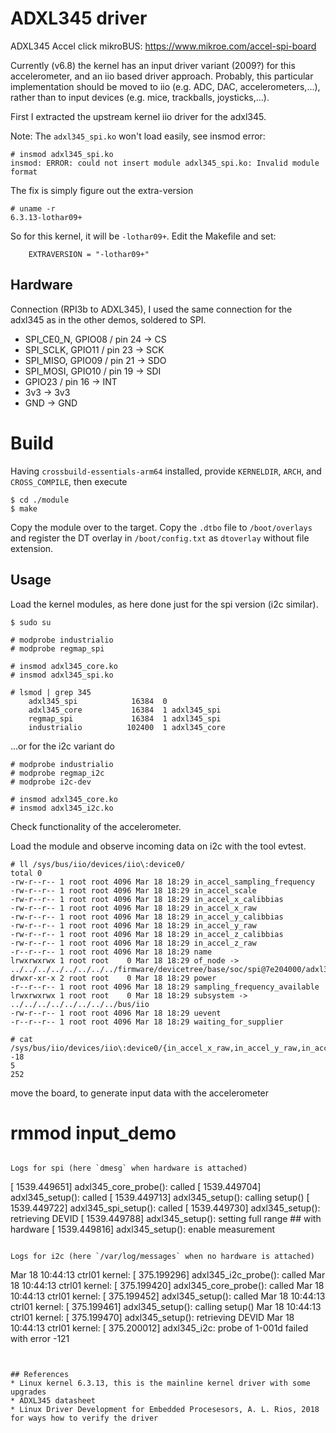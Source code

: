 # ADXL345 driver

ADXL345 Accel click mikroBUS: https://www.mikroe.com/accel-spi-board

Currently (v6.8) the kernel has an input driver variant (2009?) for this
accelerometer, and an iio based driver approach. Probably, this particular
implementation should be moved to iio (e.g. ADC, DAC, accelerometers,...),
rather than to input devices (e.g. mice, trackballs, joysticks,...).  

First I extracted the upstream kernel iio driver for the
adxl345.

Note: The `adxl345_spi.ko` won't load easily, see insmod error:
```
# insmod adxl345_spi.ko
insmod: ERROR: could not insert module adxl345_spi.ko: Invalid module format
```
The fix is simply figure out the extra-version
```
# uname -r
6.3.13-lothar09+
```
So for this kernel, it will be `-lothar09+`. Edit the Makefile and set:
```
    EXTRAVERSION = "-lothar09+"
```

## Hardware

Connection (RPI3b to ADXL345), I used the same connection for the adxl345 as in the other demos, soldered to SPI.  
- SPI_CE0_N, GPIO08 / pin 24 -> CS
- SPI_SCLK, GPIO11 / pin 23 -> SCK
- SPI_MISO, GPIO09 / pin 21 -> SDO
- SPI_MOSI, GPIO10 / pin 19 -> SDI
- GPIO23 / pin 16 -> INT
- 3v3 -> 3v3
- GND -> GND

# Build

Having `crossbuild-essentials-arm64` installed, provide `KERNELDIR`, `ARCH`, and `CROSS_COMPILE`, then execute  
```
$ cd ./module
$ make
```
Copy the module over to the target. Copy the `.dtbo` file to `/boot/overlays` and register the DT overlay in `/boot/config.txt` as `dtoverlay` without file extension.  

## Usage
Load the kernel modules, as here done just for the spi version (i2c similar).  
```
$ sudo su

# modprobe industrialio
# modprobe regmap_spi

# insmod adxl345_core.ko
# insmod adxl345_spi.ko

# lsmod | grep 345
    adxl345_spi            16384  0
    adxl345_core           16384  1 adxl345_spi
    regmap_spi             16384  1 adxl345_spi
    industrialio          102400  1 adxl345_core
```

...or for the i2c variant do  
```
# modprobe industrialio
# modprobe regmap_i2c
# modprobe i2c-dev

# insmod adxl345_core.ko
# insmod adxl345_i2c.ko
```

Check functionality of the accelerometer.  

Load the module and observe incoming data on i2c with the tool evtest.  
```
# ll /sys/bus/iio/devices/iio\:device0/
total 0
-rw-r--r-- 1 root root 4096 Mar 18 18:29 in_accel_sampling_frequency
-rw-r--r-- 1 root root 4096 Mar 18 18:29 in_accel_scale
-rw-r--r-- 1 root root 4096 Mar 18 18:29 in_accel_x_calibbias
-rw-r--r-- 1 root root 4096 Mar 18 18:29 in_accel_x_raw
-rw-r--r-- 1 root root 4096 Mar 18 18:29 in_accel_y_calibbias
-rw-r--r-- 1 root root 4096 Mar 18 18:29 in_accel_y_raw
-rw-r--r-- 1 root root 4096 Mar 18 18:29 in_accel_z_calibbias
-rw-r--r-- 1 root root 4096 Mar 18 18:29 in_accel_z_raw
-r--r--r-- 1 root root 4096 Mar 18 18:29 name
lrwxrwxrwx 1 root root    0 Mar 18 18:29 of_node -> ../../../../../../../../firmware/devicetree/base/soc/spi@7e204000/adxl345@0
drwxr-xr-x 2 root root    0 Mar 18 18:29 power
-r--r--r-- 1 root root 4096 Mar 18 18:29 sampling_frequency_available
lrwxrwxrwx 1 root root    0 Mar 18 18:29 subsystem -> ../../../../../../../../bus/iio
-rw-r--r-- 1 root root 4096 Mar 18 18:29 uevent
-r--r--r-- 1 root root 4096 Mar 18 18:29 waiting_for_supplier

# cat /sys/bus/iio/devices/iio\:device0/{in_accel_x_raw,in_accel_y_raw,in_accel_z_raw}
-18
5
252

```
move the board, to generate input data with the accelerometer    

# rmmod input_demo
```

Logs for spi (here `dmesg` when hardware is attached)  
```
[ 1539.449651] adxl345_core_probe(): called
[ 1539.449704] adxl345_setup(): called
[ 1539.449713] adxl345_setup(): calling setup()
[ 1539.449722] adxl345_spi_setup(): called
[ 1539.449730] adxl345_setup(): retrieving DEVID
[ 1539.449788] adxl345_setup(): setting full range  ## with hardware
[ 1539.449816] adxl345_setup(): enable measurement
```

Logs for i2c (here `/var/log/messages` when no hardware is attached)  
```
Mar 18 10:44:13 ctrl01 kernel: [  375.199296] adxl345_i2c_probe(): called
Mar 18 10:44:13 ctrl01 kernel: [  375.199420] adxl345_core_probe(): called
Mar 18 10:44:13 ctrl01 kernel: [  375.199452] adxl345_setup(): called
Mar 18 10:44:13 ctrl01 kernel: [  375.199461] adxl345_setup(): calling setup()
Mar 18 10:44:13 ctrl01 kernel: [  375.199470] adxl345_setup(): retrieving DEVID
Mar 18 10:44:13 ctrl01 kernel: [  375.200012] adxl345_i2c: probe of 1-001d failed with error -121
```


## References
* Linux kernel 6.3.13, this is the mainline kernel driver with some upgrades
* ADXL345 datasheet
* Linux Driver Development for Embedded Procesesors, A. L. Rios, 2018 for ways how to verify the driver
